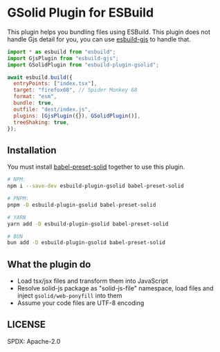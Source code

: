 # GSolid Plugin for ESBuild

This plugin helps you bundling files using ESBuild. This plugin does not handle Gjs detail for you, you can use [esbuild-gjs](https://github.com/thislight/esbuild-gjs) to handle that.

````js
import * as esbuild from "esbuild";
import GjsPlugin from "esbuild-gjs";
import GSolidPlugin from "esbuild-plugin-gsolid";

await esbuild.build({
  entryPoints: ["index.tsx"],
  target: "firefox68", // Spider Monkey 68
  format: "esm",
  bundle: true,
  outfile: "dest/index.js",
  plugins: [GjsPlugin({}), GSolidPlugin()],
  treeShaking: true,
});
````

## Installation

You must install [babel-preset-solid](https://github.com/solidjs/solid/tree/main/packages/babel-preset-solid) together to use this plugin.

````sh
# NPM:
npm i --save-dev esbuild-plugin-gsolid babel-preset-solid

# PNPM:
pnpm -D esbuild-plugin-gsolid babel-preset-solid

# YARN
yarn add -D esbuild-plugin-gsolid babel-preset-solid

# BUN
bun add -D esbuild-plugin-gsolid babel-preset-solid
````

## What the plugin do

- Load tsx/jsx files and transform them into JavaScript
- Resolve solid-js package as "solid-js-file" namespace, load files and inject `gsolid/web-ponyfill` into them
- Assume your code files are UTF-8 encoding

## LICENSE

SPDX: Apache-2.0
